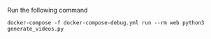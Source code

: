 Run the following command

    docker-compose -f docker-compose-debug.yml run --rm web python3 generate_videos.py